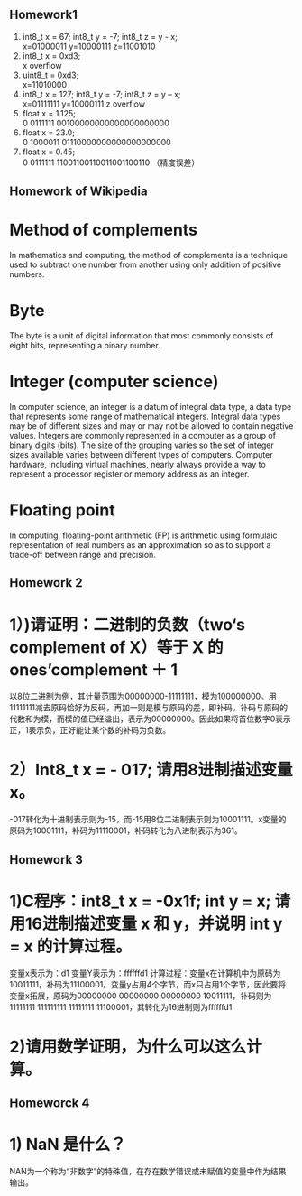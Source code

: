 ## Homework1<br/>
1) int8_t x = 67; int8_t y = -7; int8_t z = y - x;<br/>
x=01000011 y=10000111 z=11001010<br/>
2) int8_t x = 0xd3;<br/>
x overflow<br/>
3) uint8_t = 0xd3;<br/>
x=11010000<br/>
4) int8_t x = 127; int8_t y = -7; int8_t z = y – x;<br/>
x=01111111 y=10000111 z overflow<br/>
5) float x = 1.125;<br/>
0 0111111 00100000000000000000000<br/>
6) float x = 23.0;<br/>
0 1000011 01110000000000000000000<br/>
7) float x = 0.45;<br/>
0 0111111 11001100110011001100110 （精度误差）<br/>

## Homework of Wikipedia<br/>
# Method of complements
In mathematics and computing, the method of complements is a technique used to subtract one number from another using only addition of positive numbers. 
# Byte
The byte is a unit of digital information that most commonly consists of eight bits, representing a binary number. 
# Integer (computer science)
In computer science, an integer is a datum of integral data type, a data type that represents some range of mathematical integers. Integral data types may be of different sizes and may or may not be allowed to contain negative values. Integers are commonly represented in a computer as a group of binary digits (bits). The size of the grouping varies so the set of integer sizes available varies between different types of computers. Computer hardware, including virtual machines, nearly always provide a way to represent a processor register or memory address as an integer.
# Floating point
In computing, floating-point arithmetic (FP) is arithmetic using formulaic representation of real numbers as an approximation so as to support a trade-off between range and precision. 

## Homework 2  
# 1）)请证明：二进制的负数（two‘s complement of X）等于 X 的 ones’complement ＋ 1
以8位二进制为例，其计量范围为00000000-11111111，模为100000000。用11111111减去原码恰好为反码，再加一则是模与原码的差，即补码。补码与原码的代数和为模，而模的值已经溢出，表示为00000000。因此如果将首位数字0表示正，1表示负，正好能让某个数的补码为负数。

# 2）Int8_t x = - 017; 请用8进制描述变量 x。
-017转化为十进制表示则为-15，而-15用8位二进制表示则为10001111。x变量的原码为10001111，补码为11110001，补码转化为八进制表示为361。

## Homework 3
# 1)C程序：int8_t x = -0x1f; int y = x; 请用16进制描述变量 x 和 y，并说明 int y = x 的计算过程。
变量x表示为：d1 
变量Y表示为：ffffffd1
计算过程：变量x在计算机中为原码为10011111，补码为11100001。变量y占用4个字节，而x只占用1个字节，因此要将变量x拓展，原码为00000000 00000000 00000000 10011111，补码则为11111111 111111111 11111111 11100001，其转化为16进制则为ffffffd1
# 2)请用数学证明，为什么可以这么计算。

## Homeworck 4
# 1) NaN 是什么？
NAN为一个称为“非数字”的特殊值，在存在数学错误或未赋值的变量中作为结果输出。